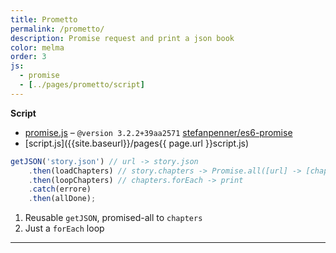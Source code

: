 ```yaml
---
title: Prometto
permalink: /prometto/
description: Promise request and print a json book
color: melma
order: 3
js:
  - promise
  - [../pages/prometto/script]
---
```


**Script**

- [promise.js]({{site.baseurl}}/js/promise.js) – `@version 3.2.2+39aa2571` [stefanpenner/es6-promise](//github.com/stefanpenner/es6-promise)
- [script.js]({{site.baseurl}}/pages{{ page.url }}script.js)

```js
getJSON('story.json') // url -> story.json
	.then(loadChapters) // story.chapters -> Promise.all([url] -> [chapter.json]) promise array
	.then(loopChapters) // chapters.forEach -> print
	.catch(errore)
	.then(allDone);
```

1. Reusable `getJSON`, promised-all to `chapters`
1. Just a `forEach` loop

---
